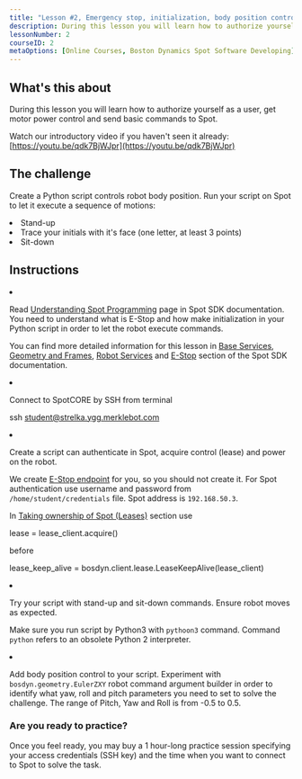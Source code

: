 ```yaml
---
title: "Lesson #2, Emergency stop, initialization, body position control"
description: During this lesson you will learn how to authorize yourself as a user, get motor power control and send basic commands to Spot.
lessonNumber: 2
courseID: 2
metaOptions: [Online Courses, Boston Dynamics Spot Software Developing]
---
```


<section class="container__reg">

## What's this about

During this lesson you will learn how to authorize yourself as a user, get motor power control and send basic commands to Spot.

Watch our introductory video if you haven't seen it already: [https://youtu.be/qdk7BjWJpr](https://youtu.be/qdk7BjWJpr)

</section>


<section class="container__reg">

## The challenge

Create a Python script controls robot body position. Run your script on Spot to let it execute a sequence of motions:

<List type="numbers">
<li>Stand-up</li>
<li>Trace your initials with it's face (one letter, at least 3 points)</li>
<li>Sit-down</li>
</List>

</section>

<section class="container__reg">

## Instructions

<List type="numbers">

<li>

Read [Understanding Spot Programming](https://dev.bostondynamics.com/docs/python/understanding_spot_programming) page in Spot SDK documentation. You need to understand what is E-Stop and how make initialization in your Python script in order to let the robot execute commands.

You can find more detailed information for this lesson in [Base Services](https://dev.bostondynamics.com/docs/concepts/base_services), [Geometry and Frames](https://dev.bostondynamics.com/docs/concepts/geometry_and_frames), [Robot Services](https://dev.bostondynamics.com/docs/concepts/robot_services) and [E-Stop](https://dev.bostondynamics.com/docs/concepts/estop_service) section of the Spot SDK documentation. 


</li>

<li>

Connect to SpotCORE by SSH from terminal

<lessonCodeWrapper language="bash">ssh student@strelka.ygg.merklebot.com</lessonCodeWrapper>

</li>

<li>

Create a script can authenticate in Spot, acquire control (lease) and power on the robot.

We create [E-Stop endpoint](https://dev.bostondynamics.com/python/examples/estop/readme) for you, so you should not create it. For Spot authentication use username and password from <code>/home/student/credentials</code> file. Spot address is <code>192.168.50.3</code>.

In [Taking ownership of Spot (Leases)](https://dev.bostondynamics.com/docs/python/understanding_spot_programming#taking-ownership-of-spot-leases) section use

<lessonCodeWrapper language="python">lease = lease_client.acquire()</lessonCodeWrapper>

before

<lessonCodeWrapper language="python" codeClass="big-code">lease_keep_alive = bosdyn.client.lease.LeaseKeepAlive(lease_client)</lessonCodeWrapper>

</li>

<li>

Try your script with stand-up and sit-down commands. Ensure robot moves as expected.

Make sure you run script by Python3 with <code>pythoon3</code> command. Command <code>python</code> refers to an obsolete Python 2 interpreter.

</li>

<li>

Add body position control to your script. Experiment with <code>bosdyn.geometry.EulerZXY</code> robot command argument builder in order to identify what yaw, roll and pitch parameters you need to set to solve the challenge. The range of Pitch, Yaw and Roll is from -0.5 to 0.5.

</li>

</List>
</section>

<section class="container__reg">

### Are you ready to practice?

Once you feel ready, you may buy a 1 hour-long practice session specifying your access credentials (SSH key) and the time when you want to connect to Spot to solve the task.

##### <LessonButtonLink src="https://dapp.spot-sdk.education/#/checkout" text="Rent a spot" />

</section>